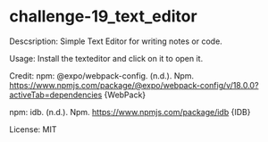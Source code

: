 # challenge-19_text_editor
Descsription: Simple Text Editor for writing notes or code.

Usage: Install the texteditor and click on it to open it.

Credit:
npm: @expo/webpack-config. (n.d.). Npm. https://www.npmjs.com/package/@expo/webpack-config/v/18.0.0?activeTab=dependencies {WebPack}

npm: idb. (n.d.). Npm. https://www.npmjs.com/package/idb {IDB}


License: MIT
